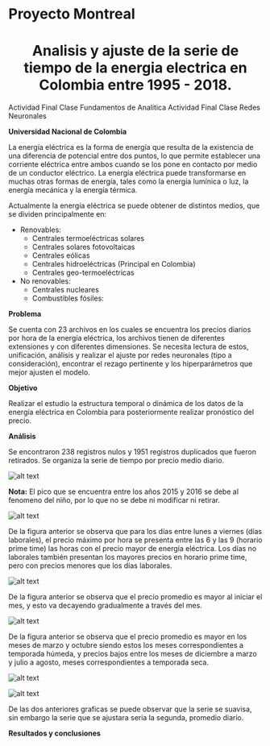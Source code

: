 # Proyecto Montreal
# <center> Analisis y ajuste de la serie de tiempo de la energia electrica en Colombia entre 1995 - 2018.
Actividad Final Clase Fundamentos de Analitica
Actividad Final Clase Redes Neuronales
  
**Universidad Nacional de Colombia**

La energía eléctrica es la forma de energía que resulta de la existencia de una diferencia de potencial entre dos puntos, lo que permite establecer una corriente eléctrica entre ambos cuando se los pone en contacto por medio de un conductor eléctrico. La energía eléctrica puede transformarse en muchas otras formas de energía, tales como la energía lumínica o luz, la energía mecánica y la energía térmica.

Actualmente la energía eléctrica se puede obtener de distintos medios, que se dividen principalmente en:

* Renovables:
  + Centrales termoeléctricas solares
  + Centrales solares fotovoltaicas
  + Centrales eólicas
  + Centrales hidroeléctricas    (Principal en Colombia)
  + Centrales geo-termoeléctricas
* No renovables:
  + Centrales nucleares
  + Combustibles fósiles:

**Problema**

Se cuenta con 23 archivos en los cuales se encuentra los precios diarios por hora de la energía eléctrica, los archivos tienen de diferentes extensiones y con diferentes dimensiones. Se necesita lectura de estos, unificación, análisis y realizar el ajuste por redes neuronales (tipo a consideración), encontrar el rezago pertinente y los hiperparámetros que mejor ajusten el modelo.

**Objetivo**

Realizar el estudio la estructura temporal o dinámica de los datos de la energía eléctrica en Colombia para posteriormente realizar pronóstico del precio.

**Análisis** 

Se encontraron 238 registros nulos y 1951 registros duplicados que fueron retirados. Se organiza la serie de tiempo por precio medio diario.

![alt text](https://github.com/oecorrechag/Proyecto-Montreal-Energia/blob/master/mean_day.PNG)

**Nota:** El pico que se encuentra entre los años 2015 y 2016 se debe al fenomeno del niño, por lo que no se debe ni modificar ni retirar. 

![alt text](https://github.com/oecorrechag/Proyecto-Montreal-Energia/blob/master/maximo_laborales.PNG)

De la figura anterior se observa que para los días entre lunes a viernes (días laborales), el precio máximo por hora se presenta entre las 6 y las 9 (horario prime time) las horas con el precio mayor de energía eléctrica. Los días no laborales también presentan los mayores precios en horario prime time, pero con precios menores que los días laborales.

![alt text](https://github.com/oecorrechag/Proyecto-Montreal-Energia/blob/master/dia.PNG)

De la figura anterior se observa que el precio promedio es mayor al iniciar el mes, y esto va decayendo gradualmente a través del mes. 

![alt text](https://github.com/oecorrechag/Proyecto-Montreal-Energia/blob/master/mes.PNG)

De la figura anterior se observa que el precio promedio es mayor en los meses de marzo y octubre siendo estos los meses correspondientes a temporada húmeda, y precios bajos entre los meses de diciembre a marzo y julio a agosto, meses correspondientes a temporada seca.

![alt text](https://github.com/oecorrechag/Proyecto-Montreal-Energia/blob/master/serie.PNG)

![alt text](https://github.com/oecorrechag/Proyecto-Montreal-Energia/blob/master/serie_diaria.PNG)

De las dos anteriores graficas se puede observar que la serie se suavisa, sin embargo la serie que se ajustara seria la segunda, promedio diario.





**Resultados y conclusiones**
